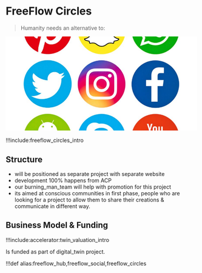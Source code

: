 # FreeFlow Circles

> Humanity needs an alternative to:

![](img/freeflow_hub_alternative.png)

!!!include:freeflow_circles_intro

## Structure

- will be positioned as separate project with separate website
- development 100% happens from ACP
- our burning_man_team will help with promotion for this project
- its aimed at conscious communities in first phase, people who are looking for a project to allow them to share their creations & communicate in different way.

## Business Model & Funding

!!!include:accelerator:twin_valuation_intro

Is funded as part of digital_twin project.

!!!def alias:freeflow_hub,freeflow_social,freeflow_circles